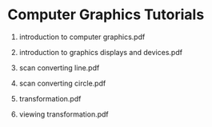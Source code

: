 # Computer Graphics Tutorials

1. introduction to computer graphics.pdf

2. introduction to graphics displays and devices.pdf

3. scan converting line.pdf

4. scan converting circle.pdf

5. transformation.pdf

6. viewing transformation.pdf

   
